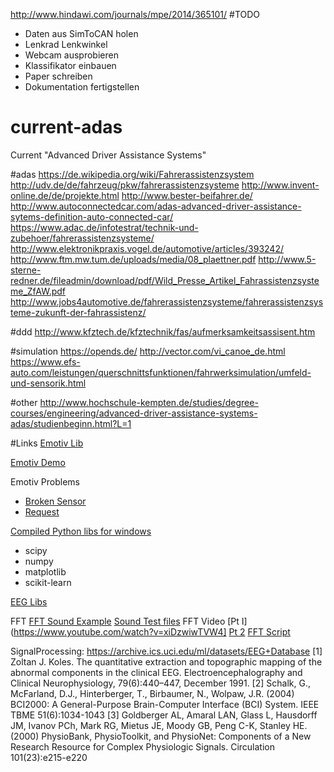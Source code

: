 http://www.hindawi.com/journals/mpe/2014/365101/
#TODO
* Daten aus SimToCAN holen
* Lenkrad Lenkwinkel
* Webcam ausprobieren
* Klassifikator einbauen
* Paper schreiben
* Dokumentation fertigstellen


# current-adas
Current "Advanced Driver Assistance Systems"

#adas
https://de.wikipedia.org/wiki/Fahrerassistenzsystem
http://udv.de/de/fahrzeug/pkw/fahrerassistenzsysteme
http://www.invent-online.de/de/projekte.html
http://www.bester-beifahrer.de/
http://www.autoconnectedcar.com/adas-advanced-driver-assistance-sytems-definition-auto-connected-car/
https://www.adac.de/infotestrat/technik-und-zubehoer/fahrerassistenzsysteme/
http://www.elektronikpraxis.vogel.de/automotive/articles/393242/
http://www.ftm.mw.tum.de/uploads/media/08_plaettner.pdf
http://www.5-sterne-redner.de/fileadmin/download/pdf/Wild_Presse_Artikel_Fahrassistenzsysteme_ZfAW.pdf
http://www.jobs4automotive.de/fahrerassistenzsysteme/fahrerassistenzsysteme-zukunft-der-fahrassistenz/

#ddd
http://www.kfztech.de/kfztechnik/fas/aufmerksamkeitsassisent.htm

#simulation
https://opends.de/
http://vector.com/vi_canoe_de.html
https://www.efs-auto.com/leistungen/querschnittsfunktionen/fahrwerksimulation/umfeld-und-sensorik.html

#other
http://www.hochschule-kempten.de/studies/degree-courses/engineering/advanced-driver-assistance-systems-adas/studienbeginn.html?L=1


#Links
[Emotiv Lib](https://github.com/openyou/emokit/tree/master/python)

[Emotiv Demo](https://www.youtube.com/watch?v=Ve7MEuuzXuY&feature=youtu.be)

Emotiv Problems
* [Broken Sensor](https://emotiv.com/forum/messages/forum14/topic1059/message16779/?sphrase_id=183168#message16779)
* [Request](https://emotiv.zendesk.com/hc/en-us/requests/28262)


[Compiled Python libs for windows](http://www.lfd.uci.edu/~gohlke/pythonlibs)
* scipy
* numpy
* matplotlib
* scikit-learn

[EEG Libs](http://www.goomedic.com/opensource-eeg-libraries-and-toolkits-for-developers.html)

FFT
[FFT Sound Example](http://samcarcagno.altervista.org/blog/basic-sound-processing-python/)
[Sound Test files](http://mdf1.tripod.com/test-tones.zip)
FFT Video [Pt I](https://www.youtube.com/watch?v=xiDzwiwTVW4] [Pt 2](https://www.youtube.com/watch?v=LNXVCBbSzkU)
[FFT Script](https://www.tu-chemnitz.de/informatik/ThIS/downloads/courses/ws02/datkom/Fouriertransformation.pdf)

SignalProcessing:
https://archive.ics.uci.edu/ml/datasets/EEG+Database
[1] Zoltan J. Koles. The quantitative extraction and topographic mapping
of the abnormal components in the clinical EEG. Electroencephalography and Clinical Neurophysiology, 79(6):440–447, December 1991.
[2] Schalk, G., McFarland, D.J., Hinterberger, T., Birbaumer, N.,
Wolpaw, J.R. (2004) BCI2000: A General-Purpose Brain-Computer Interface (BCI) System. IEEE TBME 51(6):1034-1043
[3] Goldberger AL, Amaral LAN, Glass L, Hausdorff JM, Ivanov PCh, Mark RG,
Mietus JE, Moody GB, Peng C-K, Stanley HE. (2000) PhysioBank, PhysioToolkit, and PhysioNet: Components of a New Research Resource for Complex Physiologic Signals. Circulation 101(23):e215-e220